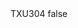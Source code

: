 <?xml version="1.0" encoding="UTF-8"?>
<CustomMetadata xmlns="http://soap.sforce.com/2006/04/metadata">
    <label>TXU304</label>
    <protected>false</protected>
</CustomMetadata>

